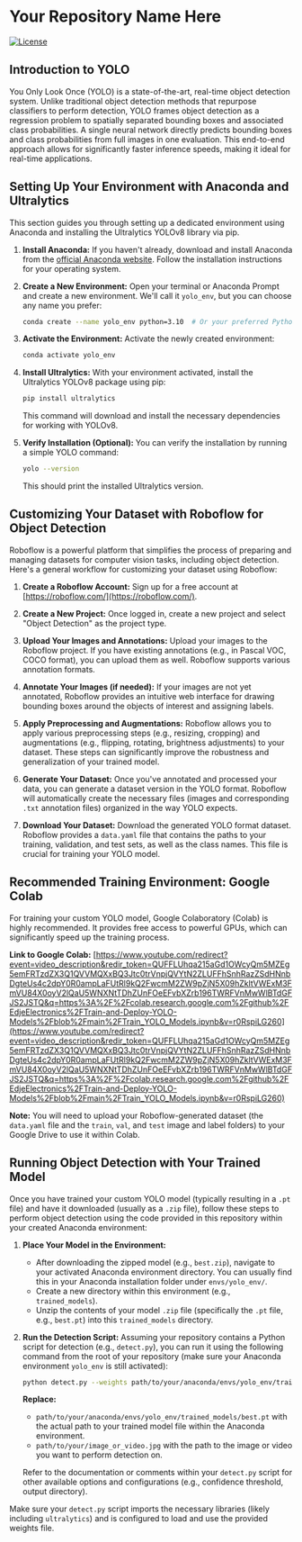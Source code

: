# Your Repository Name Here

[![License](https://img.shields.io/badge/License-MIT-yellow.svg)](https://opensource.org/licenses/MIT)

## Introduction to YOLO

You Only Look Once (YOLO) is a state-of-the-art, real-time object detection system. Unlike traditional object detection methods that repurpose classifiers to perform detection, YOLO frames object detection as a regression problem to spatially separated bounding boxes and associated class probabilities. A single neural network directly predicts bounding boxes and class probabilities from full images in one evaluation. This end-to-end approach allows for significantly faster inference speeds, making it ideal for real-time applications.

## Setting Up Your Environment with Anaconda and Ultralytics

This section guides you through setting up a dedicated environment using Anaconda and installing the Ultralytics YOLOv8 library via pip.

1.  **Install Anaconda:** If you haven't already, download and install Anaconda from the [official Anaconda website](https://www.anaconda.com/download/). Follow the installation instructions for your operating system.

2.  **Create a New Environment:** Open your terminal or Anaconda Prompt and create a new environment. We'll call it `yolo_env`, but you can choose any name you prefer:

    ```bash
    conda create --name yolo_env python=3.10  # Or your preferred Python version
    ```

3.  **Activate the Environment:** Activate the newly created environment:

    ```bash
    conda activate yolo_env
    ```

4.  **Install Ultralytics:** With your environment activated, install the Ultralytics YOLOv8 package using pip:

    ```bash
    pip install ultralytics
    ```

    This command will download and install the necessary dependencies for working with YOLOv8.

5.  **Verify Installation (Optional):** You can verify the installation by running a simple YOLO command:

    ```bash
    yolo --version
    ```

    This should print the installed Ultralytics version.

## Customizing Your Dataset with Roboflow for Object Detection

Roboflow is a powerful platform that simplifies the process of preparing and managing datasets for computer vision tasks, including object detection. Here's a general workflow for customizing your dataset using Roboflow:

1.  **Create a Roboflow Account:** Sign up for a free account at [https://roboflow.com/](https://roboflow.com/).

2.  **Create a New Project:** Once logged in, create a new project and select "Object Detection" as the project type.

3.  **Upload Your Images and Annotations:** Upload your images to the Roboflow project. If you have existing annotations (e.g., in Pascal VOC, COCO format), you can upload them as well. Roboflow supports various annotation formats.

4.  **Annotate Your Images (if needed):** If your images are not yet annotated, Roboflow provides an intuitive web interface for drawing bounding boxes around the objects of interest and assigning labels.

5.  **Apply Preprocessing and Augmentations:** Roboflow allows you to apply various preprocessing steps (e.g., resizing, cropping) and augmentations (e.g., flipping, rotating, brightness adjustments) to your dataset. These steps can significantly improve the robustness and generalization of your trained model.

6.  **Generate Your Dataset:** Once you've annotated and processed your data, you can generate a dataset version in the YOLO format. Roboflow will automatically create the necessary files (images and corresponding `.txt` annotation files) organized in the way YOLO expects.

7.  **Download Your Dataset:** Download the generated YOLO format dataset. Roboflow provides a `data.yaml` file that contains the paths to your training, validation, and test sets, as well as the class names. This file is crucial for training your YOLO model.

## Recommended Training Environment: Google Colab

For training your custom YOLO model, Google Colaboratory (Colab) is highly recommended. It provides free access to powerful GPUs, which can significantly speed up the training process.

**Link to Google Colab:** [https://www.youtube.com/redirect?event=video_description&redir_token=QUFFLUhqa215aGd1OWcyQm5MZEg5emFRTzdZX3Q1QVVMQXxBQ3Jtc0trVnpjQVYtN2ZLUFFhSnhRazZSdHNnbDgteUs4c2dpY0R0ampLaFUtRl9kQ2FwcmM2ZW9pZjN5X09hZkltVWExM3FmVU84X0oyV2lQaU5WNXNtTDhZUnFOeEFvbXZrb196TWRFVnMwWlBTdGFJS2JSTQ&q=https%3A%2F%2Fcolab.research.google.com%2Fgithub%2FEdjeElectronics%2FTrain-and-Deploy-YOLO-Models%2Fblob%2Fmain%2FTrain_YOLO_Models.ipynb&v=r0RspiLG260](https://www.youtube.com/redirect?event=video_description&redir_token=QUFFLUhqa215aGd1OWcyQm5MZEg5emFRTzdZX3Q1QVVMQXxBQ3Jtc0trVnpjQVYtN2ZLUFFhSnhRazZSdHNnbDgteUs4c2dpY0R0ampLaFUtRl9kQ2FwcmM2ZW9pZjN5X09hZkltVWExM3FmVU84X0oyV2lQaU5WNXNtTDhZUnFOeEFvbXZrb196TWRFVnMwWlBTdGFJS2JSTQ&q=https%3A%2F%2Fcolab.research.google.com%2Fgithub%2FEdjeElectronics%2FTrain-and-Deploy-YOLO-Models%2Fblob%2Fmain%2FTrain_YOLO_Models.ipynb&v=r0RspiLG260)

**Note:** You will need to upload your Roboflow-generated dataset (the `data.yaml` file and the `train`, `val`, and `test` image and label folders) to your Google Drive to use it within Colab.

## Running Object Detection with Your Trained Model

Once you have trained your custom YOLO model (typically resulting in a `.pt` file) and have it downloaded (usually as a `.zip` file), follow these steps to perform object detection using the code provided in this repository within your created Anaconda environment:

1.  **Place Your Model in the Environment:**
    * After downloading the zipped model (e.g., `best.zip`), navigate to your activated Anaconda environment directory. You can usually find this in your Anaconda installation folder under `envs/yolo_env/`.
    * Create a new directory within this environment (e.g., `trained_models`).
    * Unzip the contents of your model `.zip` file (specifically the `.pt` file, e.g., `best.pt`) into this `trained_models` directory.

2.  **Run the Detection Script:** Assuming your repository contains a Python script for detection (e.g., `detect.py`), you can run it using the following command from the root of your repository (make sure your Anaconda environment `yolo_env` is still activated):

    ```bash
    python detect.py --weights path/to/your/anaconda/envs/yolo_env/trained_models/best.pt --source path/to/your/image_or_video.jpg
    ```

    **Replace:**
    * `path/to/your/anaconda/envs/yolo_env/trained_models/best.pt` with the actual path to your trained model file within the Anaconda environment.
    * `path/to/your/image_or_video.jpg` with the path to the image or video you want to perform detection on.

    Refer to the documentation or comments within your `detect.py` script for other available options and configurations (e.g., confidence threshold, output directory).

Make sure your `detect.py` script imports the necessary libraries (likely including `ultralytics`) and is configured to load and use the provided weights file.
